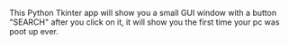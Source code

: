 This Python Tkinter app will show you a small GUI window with a button "SEARCH" after you click on it, it will show you the first time your pc was poot up ever.
